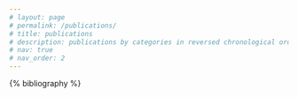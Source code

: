 ```yaml
---
# layout: page
# permalink: /publications/
# title: publications
# description: publications by categories in reversed chronological order.
# nav: true
# nav_order: 2
---
```


<!-- _pages/publications.md -->
<div class="publications">

{% bibliography %}

</div>
